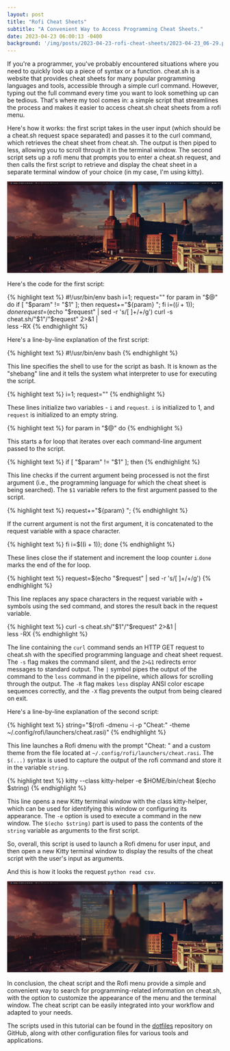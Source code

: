 ```yaml
---
layout: post
title: "Rofi Cheat Sheets"
subtitle: "A Convenient Way to Access Programming Cheat Sheets."
date: 2023-04-23 06:00:13 -0400
background: '/img/posts/2023-04-23-rofi-cheat-sheets/2023-04-23_06-29.png'
---
```

<div class="paragraph-with-image">
  <p>If you're a programmer, you've probably encountered situations where you need to quickly look up a piece of syntax or a function. cheat.sh is a website that provides cheat sheets for many popular programming languages and tools, accessible through a simple curl command. However, typing out the full command every time you want to look something up can be tedious. That's where my tool comes in: a simple script that streamlines the process and makes it easier to access cheat.sh cheat sheets from a rofi menu.</p>

  <p>Here's how it works: the first script takes in the user input (which should be a cheat.sh request space separated) and passes it to the curl command, which retrieves the cheat sheet from cheat.sh. The output is then piped to less, allowing you to scroll through it in the terminal window. The second script sets up a rofi menu that prompts you to enter a cheat.sh request, and then calls the first script to retrieve and display the cheat sheet in a separate terminal window of your choice (in my case, I'm using kitty).</p>
  <img src="/img/posts/2023-04-23-rofi-cheat-sheets/2023-04-23_06-29.png">

  <p>Here's the code for the first script:</p>
</div>

{% highlight text %}
#!/usr/bin/env bash
i=1;
request=""
for param in "$@"
do
  if [ "$param" != "$1" ]; then
    request+="${param} ";
  fi
  i=$((i + 1));
done
request=$(echo "$request" | sed -r 's/[ ]+/+/g')
curl -s cheat.sh/"$1"/"$request" 2>&1 | \
less -RX
{% endhighlight %}

<p>Here's a line-by-line explanation of the first script:</p>

{% highlight text %}
#!/usr/bin/env bash
{% endhighlight %}
<p>This line specifies the shell to use for the script as bash. It is known as the "shebang" line and it tells the system what interpreter to use for executing the script.</p>

{% highlight text %}
i=1;
request=""
{% endhighlight %}
<p>These lines initialize two variables - <code>i</code> and <code>request</code>. <code>i</code> is initialized to 1, and <code>request</code> is initialized to an empty string.</p>
{% highlight text %}
for param in "$@"
do
{% endhighlight %}
<p>This starts a for loop that iterates over each command-line argument passed to the script.</p>

{% highlight text %}
if [ "$param" != "$1" ]; then
{% endhighlight %}
<p>This line checks if the current argument being processed is not the first argument (i.e., the programming language for which the cheat sheet is being searched). The <code>$1</code> variable refers to the first argument passed to the script.</p>

{% highlight text %}
request+="${param} ";
{% endhighlight %}
<p>If the current argument is not the first argument, it is concatenated to the request variable with a space character.</p>

{% highlight text %}
  fi
  i=$((i + 1));
done
{% endhighlight %}
<p>These lines close the if statement and increment the loop counter <code>i</code>.<code>done</code> marks the end of the for loop.</p>

{% highlight text %}
request=$(echo "$request" | sed -r 's/[ ]+/+/g')
{% endhighlight %}
<p>This line replaces any space characters in the request variable with + symbols using the sed command, and stores the result back in the request variable.</p>

{% highlight text %}
curl -s cheat.sh/"$1"/"$request" 2>&1 | \
less -RX
{% endhighlight %}
<p>The line containing the <code>curl</code> command sends an HTTP GET request to cheat.sh with the specified programming language and cheat sheet request. The <code>-s</code> flag makes the command silent, and the <code>2>&1</code> redirects error messages to standard output. The <code>|</code> symbol pipes the output of the command to the <code>less</code> command in the pipeline, which allows for scrolling through the output. The <code>-R</code> flag makes <code>less</code> display ANSI color escape sequences correctly, and the <code>-X</code> flag prevents the output from being cleared on exit.</p>

<div class="paragraph-with-image">
<p>Here's a line-by-line explanation of the second script:</p>

{% highlight text %}
string="$(rofi -dmenu -i -p "Cheat:" -theme ~/.config/rofi/launchers/cheat.rasi)"
{% endhighlight %}
<p>This line launches a Rofi dmenu with the prompt "Cheat: " and a custom theme from the file located at <code>~/.config/rofi/launchers/cheat.rasi</code>. The <code>$(...)</code> syntax is used to capture the output of the rofi command and store it in the variable <code>string</code>.</p>

{% highlight text %}
kitty --class kitty-helper -e $HOME/bin/cheat $(echo $string)
{% endhighlight %}
<p>This line opens a new Kitty terminal window with the class kitty-helper, which can be used for identifying this window or configuring its appearance. The <code>-e</code> option is used to execute a command in the new window. The <code>$(echo $string)</code> part is used to pass the contents of the <code>string</code> variable as arguments to the first script.</p>

  <p>So, overall, this script is used to launch a Rofi dmenu for user input, and then open a new Kitty terminal window to display the results of the cheat script with the user's input as arguments.</p>
  <p>And this is how it looks the request <code>python read csv</code>.</p>
  <img src="/img/posts/2023-04-23-rofi-cheat-sheets/2023-04-23_06-30.png">
</div>

<p>In conclusion, the cheat script and the Rofi menu provide a simple and convenient way to search for programming-related information on cheat.sh, with the option to customize the appearance of the menu and the terminal window. The cheat script can be easily integrated into your workflow and adapted to your needs.</p>

<p>The scripts used in this tutorial can be found in the <a href="https://github.com/sebastiandevops/.awesomedotfiles">dotfiles</a> repository on GitHub, along with other configuration files for various tools and applications.</p>
